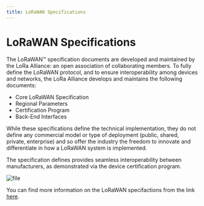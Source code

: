 ```yaml
---
title: LoRaWAN Specifications
---
```


# LoRaWAN Specifications

The LoRaWAN™ specification documents are developed and maintained by the LoRa Alliance: an open association of collaborating members. To fully define the LoRaWAN protocol, and to ensure interoperability among devices and networks, the LoRa Alliance develops and maintains the following documents:

* Core LoRaWAN Specification
* Regional Parameters
* Certification Program
* Back-End Interfaces

While these specifications define the technical implementation, they do not define any commercial model or type of deployment (public, shared, private, enterprise) and so offer the industry the freedom to innovate and differentiate in how a LoRaWAN system is implemented.

The specification defines provides seamless interoperability between manufacturers, as demonstrated via the device certification program.

![file](https://ttnstaticfile.blob.core.windows.net/media/md_editor/image-1526028762688.large.png)

You can find more information on the LoRaWAN specifactions from the link [here](https://lora-alliance.org/lorawan-for-developers).

